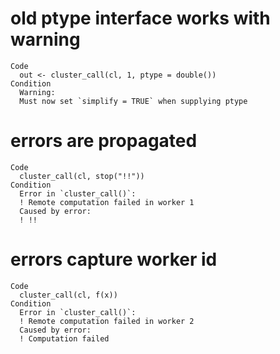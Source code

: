 # old ptype interface works with warning

    Code
      out <- cluster_call(cl, 1, ptype = double())
    Condition
      Warning:
      Must now set `simplify = TRUE` when supplying ptype

# errors are propagated

    Code
      cluster_call(cl, stop("!!"))
    Condition
      Error in `cluster_call()`:
      ! Remote computation failed in worker 1
      Caused by error:
      ! !!

# errors capture worker id

    Code
      cluster_call(cl, f(x))
    Condition
      Error in `cluster_call()`:
      ! Remote computation failed in worker 2
      Caused by error:
      ! Computation failed

